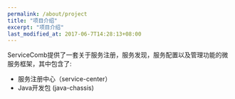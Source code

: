 ```yaml
---
permalink: /about/project
title: "项目介绍"
excerpt: "项目介绍"
last_modified_at: 2017-06-7T14:28:13+08:00
---
```

ServiceComb提供了一套关于服务注册，服务发现，服务配置以及管理功能的微服务框架，其中包含了:
 * 服务注册中心（service-center）
 * Java开发包  (java-chassis)
